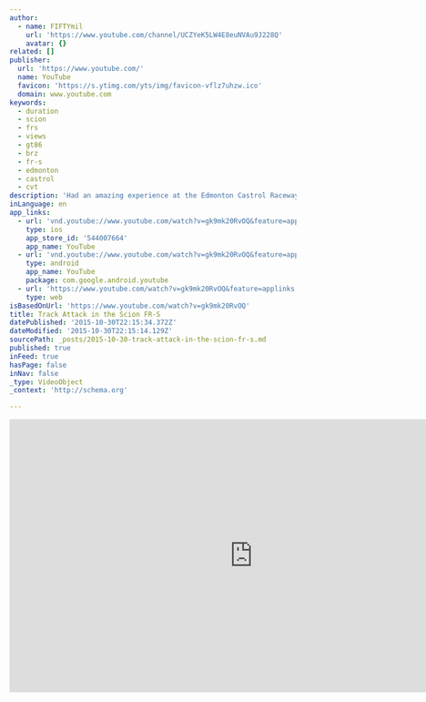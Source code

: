 ```yaml
---
author:
  - name: FIFTYmil
    url: 'https://www.youtube.com/channel/UCZYeK5LW4E8euNVAu9J228Q'
    avatar: {}
related: []
publisher:
  url: 'https://www.youtube.com/'
  name: YouTube
  favicon: 'https://s.ytimg.com/yts/img/favicon-vflz7uhzw.ico'
  domain: www.youtube.com
keywords:
  - duration
  - scion
  - frs
  - views
  - gt86
  - brz
  - fr-s
  - edmonton
  - castrol
  - cvt
description: 'Had an amazing experience at the Edmonton Castrol Raceway courtesy of Track Junkies and my very good friend KrazyWookiee/President of Edmonton YEG86 club for BRZ/GT86/FRS owners. This Scion FRS is equipped with a lot of goodies including Bride carbon seats, Volks TE37SL, Blitz Cat back, and Tomei headers.'
inLanguage: en
app_links:
  - url: 'vnd.youtube://www.youtube.com/watch?v=gk9mk20RvOQ&feature=applinks'
    type: ios
    app_store_id: '544007664'
    app_name: YouTube
  - url: 'vnd.youtube://www.youtube.com/watch?v=gk9mk20RvOQ&feature=applinks'
    type: android
    app_name: YouTube
    package: com.google.android.youtube
  - url: 'https://www.youtube.com/watch?v=gk9mk20RvOQ&feature=applinks'
    type: web
isBasedOnUrl: 'https://www.youtube.com/watch?v=gk9mk20RvOQ'
title: Track Attack in the Scion FR-S
datePublished: '2015-10-30T22:15:34.372Z'
dateModified: '2015-10-30T22:15:14.129Z'
sourcePath: _posts/2015-10-30-track-attack-in-the-scion-fr-s.md
published: true
inFeed: true
hasPage: false
inNav: false
_type: VideoObject
_context: 'http://schema.org'

---
```

<iframe src="https://cdn.embedly.com/widgets/media.html?src=https%3A%2F%2Fwww.youtube.com%2Fembed%2Fgk9mk20RvOQ%3Ffeature%3Doembed&amp;url=https%3A%2F%2Fwww.youtube.com%2Fwatch%3Fv%3Dgk9mk20RvOQ&amp;image=https%3A%2F%2Fi.ytimg.com%2Fvi%2Fgk9mk20RvOQ%2Fhqdefault.jpg&amp;key=b7d04c9b404c499eba89ee7072e1c4f7&amp;type=text%2Fhtml&amp;schema=youtube" width="854" height="480" scrolling="no" frameborder="0" allowfullscreen="allowfullscreen" style=""></iframe>